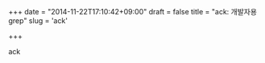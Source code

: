 +++
date = "2014-11-22T17:10:42+09:00"
draft = false
title = "ack: 개발자용 grep"
slug = 'ack'

+++

ack

